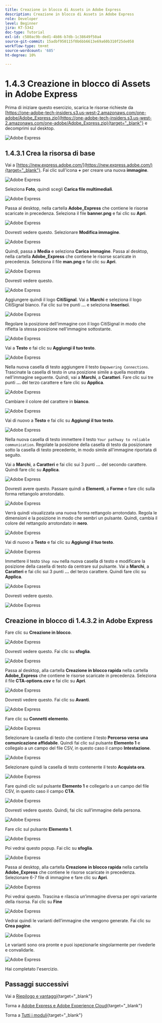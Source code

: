 ```yaml
---
title: Creazione in blocco di Assets in Adobe Express
description: Creazione in blocco di Assets in Adobe Express
role: Developer
level: Beginner
jira: KT-5342
doc-type: Tutorial
exl-id: c580ac9b-ded1-4b86-b7db-1c38649f50a4
source-git-commit: 15adbf950115f0b6bb6613e69a60b310f25de058
workflow-type: tm+mt
source-wordcount: '685'
ht-degree: 10%

---
```


# 1.4.3 Creazione in blocco di Assets in Adobe Express

Prima di iniziare questo esercizio, scarica le risorse richieste da [https://one-adobe-tech-insiders.s3.us-west-2.amazonaws.com/one-adobe/Adobe_Express.zip](https://one-adobe-tech-insiders.s3.us-west-2.amazonaws.com/one-adobe/Adobe_Express.zip){target="_blank"} e decomprimi sul desktop.

![Adobe Express](./images/expressassets.png)

## 1.4.3.1 Crea la risorsa di base

Vai a [https://new.express.adobe.com/](https://new.express.adobe.com/){target="_blank"}. Fai clic sull&#39;icona **+** per creare una nuova **immagine**.

![Adobe Express](./images/expressbc0.png)

Seleziona **Foto**, quindi scegli **Carica file multimediali**.

![Adobe Express](./images/expressbc1.png)

Passa al desktop, nella cartella **Adobe_Express** che contiene le risorse scaricate in precedenza. Seleziona il file **banner.png** e fai clic su **Apri**.

![Adobe Express](./images/expressbc2.png)

Dovresti vedere questo. Selezionare **Modifica immagine**.

![Adobe Express](./images/expressbc3.png)

Quindi, passa a **Media** e seleziona **Carica immagine**. Passa al desktop, nella cartella **Adobe_Express** che contiene le risorse scaricate in precedenza. Seleziona il file **man.png** e fai clic su **Apri**.

![Adobe Express](./images/expressbc4.png)

Dovresti vedere questo.

![Adobe Express](./images/expressbc5.png)

Aggiungere quindi il logo **CitiSignal**. Vai a **Marchi** e seleziona il logo CitiSignal bianco. Fai clic sui tre punti **...** e seleziona **Inserisci**.

![Adobe Express](./images/expressbc6.png)

Regolare la posizione dell&#39;immagine con il logo CitiSignal in modo che rifletta la stessa posizione nell&#39;immagine sottostante.

![Adobe Express](./images/expressbc7.png)

Vai a **Testo** e fai clic su **Aggiungi il tuo testo**.

![Adobe Express](./images/expressbc7a.png)

Nella nuova casella di testo aggiungere il testo `Empowering Connections`. Trascinate la casella di testo in una posizione simile a quella mostrata nell&#39;immagine seguente. Quindi, vai a **Marchi**, a **Caratteri**. Fare clic sui tre punti **...** del terzo carattere e fare clic su **Applica**.

![Adobe Express](./images/expressbc8.png)

Cambiare il colore del carattere in **bianco**.

![Adobe Express](./images/expressbc9.png)

Vai di nuovo a **Testo** e fai clic su **Aggiungi il tuo testo**.

![Adobe Express](./images/expressbc10.png)

Nella nuova casella di testo immettere il testo `Your pathway to reliable communication`. Regolate la posizione della casella di testo da posizionare sotto la casella di testo precedente, in modo simile all&#39;immagine riportata di seguito.

Vai a **Marchi**, a **Caratteri** e fai clic sui 3 punti **...** del secondo carattere. Quindi fare clic su **Applica**.

![Adobe Express](./images/expressbc12.png)

Dovresti avere questo. Passare quindi a **Elementi**, a **Forme** e fare clic sulla forma rettangolo arrotondato.

![Adobe Express](./images/expressbc13.png)

Verrà quindi visualizzata una nuova forma rettangolo arrotondato. Regola le dimensioni e la posizione in modo che sembri un pulsante. Quindi, cambia il colore del rettangolo arrotondato in **nero**.

![Adobe Express](./images/expressbc14.png)

Vai di nuovo a **Testo** e fai clic su **Aggiungi il tuo testo**.

![Adobe Express](./images/expressbc15.png)

Immettere il testo `Shop now` nella nuova casella di testo e modificare la posizione della casella di testo da centrare sul pulsante. Vai a **Marchi**, a **Caratteri** e fai clic sui 3 punti **...** del terzo carattere. Quindi fare clic su **Applica**.

![Adobe Express](./images/expressbc16.png)

Dovresti vedere questo.

![Adobe Express](./images/expressbc17.png)

## Creazione in blocco di 1.4.3.2 in Adobe Express

Fare clic su **Creazione in blocco**.

![Adobe Express](./images/expressbc18.png)

Dovresti vedere questo. Fai clic su **sfoglia**.

![Adobe Express](./images/expressbc19.png)

Passa al desktop, alla cartella **Creazione in blocco rapida** nella cartella **Adobe_Express** che contiene le risorse scaricate in precedenza. Seleziona il file **CTA-options.csv** e fai clic su **Apri**.

![Adobe Express](./images/expressbc20.png)

Dovresti vedere questo. Fai clic su **Avanti**.

![Adobe Express](./images/expressbc21.png)

Fare clic su **Connetti elemento**.

![Adobe Express](./images/expressbc22.png)

Selezionare la casella di testo che contiene il testo **Percorso verso una comunicazione affidabile**. Quindi fai clic sul pulsante **Elemento 1** e collegalo a un campo del file CSV, in questo caso il campo **Intestazione**.

![Adobe Express](./images/expressbc23.png)

Selezionare quindi la casella di testo contenente il testo **Acquista ora**.

![Adobe Express](./images/expressbc24.png)

Fare quindi clic sul pulsante **Elemento 1** e collegarlo a un campo del file CSV, in questo caso il campo **CTA**.

![Adobe Express](./images/expressbc25.png)

Dovresti vedere questo. Quindi, fai clic sull’immagine della persona.

![Adobe Express](./images/expressbc26.png)

Fare clic sul pulsante **Elemento 1**.

![Adobe Express](./images/expressbc27.png)

Poi vedrai questo popup. Fai clic su **sfoglia**.

![Adobe Express](./images/expressbc28.png)

Passa al desktop, alla cartella **Creazione in blocco rapida** nella cartella **Adobe_Express** che contiene le risorse scaricate in precedenza. Selezionare 6-7 file di immagine e fare clic su **Apri**.

![Adobe Express](./images/expressbc29.png)

Poi vedrai questo. Trascina e rilascia un’immagine diversa per ogni variante della risorsa. Fai clic su **Fine**

![Adobe Express](./images/expressbc31.png)

Vedrai quindi le varianti dell’immagine che vengono generate. Fai clic su **Crea pagine**.

![Adobe Express](./images/expressbc32.png)

Le varianti sono ora pronte e puoi ispezionarle singolarmente per rivederle e convalidarle.

![Adobe Express](./images/expressbc33.png)

Hai completato l&#39;esercizio.

## Passaggi successivi

Vai a [Riepilogo e vantaggi](./summary.md){target="_blank"}

Torna a [Adobe Express e Adobe Experience Cloud](./express.md){target="_blank"}

Torna a [Tutti i moduli](./../../../overview.md){target="_blank"}